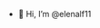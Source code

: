 - 👋 Hi, I’m @elenalf11
<!---
elenalf11/elenalf11 is a ✨ special ✨ repository because its `README.md` (this file) appears on your GitHub profile.
You can click the Preview link to take a look at your changes.
--->
